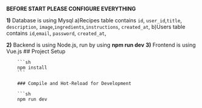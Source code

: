 **BEFORE START PLEASE CONFIGURE EVERYTHING**

**1)** Database is using Mysql
    a)Recipes table contains  `id`, `user_id`,`title`, `description`,  `image`,`ingredients`,`instructions`, `created_at`, 
    b)Users table contains `id`,`email`, `password`, `created_at`, 

**2)** Backend is using Node.js, run by using **npm run dev**
**3)** Frontend is using Vue.js 
        ## Project Setup
        
        ```sh
        npm install
        ```
        
        ### Compile and Hot-Reload for Development
        
        ```sh
        npm run dev
```
